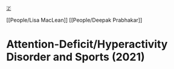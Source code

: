 [🇿](zotero://select/library/items/J58AIJHN)

[[People/Lisa MacLean]] [[People/Deepak Prabhakar]] 
# Attention-Deficit/Hyperactivity Disorder and Sports (2021)

